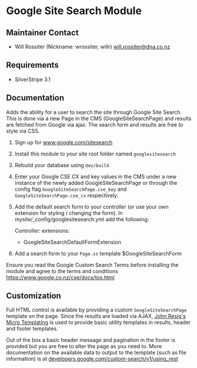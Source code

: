 # Google Site Search Module

## Maintainer Contact

* Will Rossiter (Nickname: wrossiter, willr) <will.rossiter@dna.co.nz>

## Requirements

* SilverStripe 3.1

## Documentation

Adds the ability for a user to search the site through Google Site Search. This
is done via a new Page in the CMS (GoogleSiteSearchPage) and results are fetched
from Google via ajax. The search form and results are free to style via CSS. 

1) Sign up for www.google.com/sitesearch
2) Install this module to your site root folder named `googlesitesearch`
3) Rebuild your database using `dev/build`
4) Enter your Google CSE CX and key values in the CMS under a new instance of 
the newly added GoogleSiteSearchPage or through the config flag 
`GoogleSiteSearchPage.cse_key` and `GoogleSiteSearchPage.cse_cx` respectively.

5) Add the default search form to your controller (or use your own extension
for styling / changing the form). In mysite/_config/googlesitesearch.yml add
the following:

	Controller:
  	  extensions:
      - GoogleSiteSearchDefaultFormExtension

6) Add a search form to your `Page.ss` template $GoogleSiteSearchForm

Ensure you read the Google Custom Search Terms before installing the module and
agree to the terms and conditions https://www.google.co.nz/cse/docs/tos.html

## Customization

Full HTML control is available by providing a custom `GoogleSiteSearchPage`
template on the page. Since the results are loaded via AJAX, [John Resig's Micro Templating](http://ejohn.org/blog/javascript-micro-templating/)
is used to provide basic utility templates in results, header and footer 
templates.

Out of the box a basic header message and pagination in the footer is provided
but you are free to alter the page as you need to. More documentation on the
available data to output to the template (such as file information) is at
[developers.google.com/custom-search/v1/using_rest](https://developers.google.com/custom-search/v1/using_rest)
